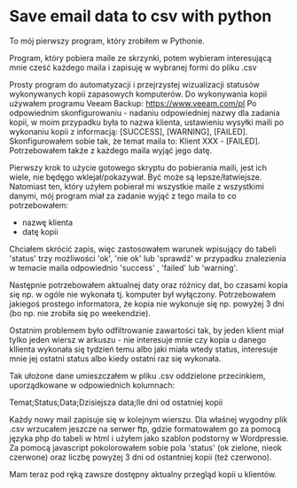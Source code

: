 # Save email data to csv with python

To mój pierwszy program, który zrobiłem w Pythonie.

Program, który pobiera maile ze skrzynki, potem wybieram interesującą mnie cześć każdego maila i zapisuję w wybranej formi do pliku .csv

Prosty program do automatyzacji i przejrzystej wizualizacji statusów wykonywanych kopii zapasowych komputerów.
Do wykonywania kopii używałem programu Veeam Backup:
https://www.veeam.com/pl
Po odpowiednim skonfigurowaniu - nadaniu odpowiedniej nazwy dla zadania kopii, w moim przypadku była to nazwa klienta, ustawieniu wysyłki maili po wykonaniu kopii z informacją:
[SUCCESS], [WARNING], [FAILED]. Skonfigurowałem sobie tak, że temat maila to: Klient XXX - [FAILED]. 
Potrzebowałem także z każdego maila wyjąć jego datę. 

Pierwszy krok to użycie gotowego skryptu do pobierania maili, jest ich wiele, nie będęgo wklejał/pokazywał. Być może są lepsze/łatwiejsze. Natomiast ten, który użyłem pobierał mi wszystkie maile z wszystkimi danymi, mój program miał za zadanie wyjąć z tego maila to co potrzebowałem:
- nazwę klienta
- datę kopii

Chciałem skrócić zapis, więc zastosowałem warunek wpisujący do tabeli 'status' trzy możliwości 'ok', 'nie ok' lub 'sprawdź' w przypadku znalezienia w temacie maila odpowiednio 'success' , 'failed' lub 'warning'.

Następnie potrzebowałem aktualnej daty oraz różnicy dat, bo czasami kopia się np. w ogóle nie wykonała tj. komputer był wyłączony. Potrzebowałem jakiegoś prostego informatora, że kopia nie wykonuje się np. powyżej 3 dni (bo np. nie zrobiła się po weekendzie). 

Ostatnim problemem było odfiltrowanie zawartości tak, by jeden klient miał tylko jeden wiersz w arkuszu - nie interesuje mnie czy kopia u danego kllienta wykonała się tydzień temu albo jaki miała wtedy status, interesuje mnie jej ostatni status albo kiedy ostatni raz się wykonała. 

Tak ułożone dane umieszczałem w pliku .csv oddzielone przecinkiem, uporządkowane w odpowiednich kolumnach:

Temat;Status;Data;Dzisiejsza data;Ile dni od ostatniej kopii

Każdy nowy mail zapisuje się w kolejnym wierszu. Dla właśnej wygodny plik .csv wrzucałem jeszcze na serwer ftp, gdzie formatowałem go za pomocą języka php do tabeli w html i użyłem jako szablon podstorny w Wordpressie. Za pomocą javascript pokolorowałem sobie pola 'status' (ok zielone, nieok czerwone) oraz liczbę powyżej 3 dni od ostantniej kopii (też czerwono). 

Mam teraz pod ręką zawsze dostępny aktualny przegląd kopii u klientów.
